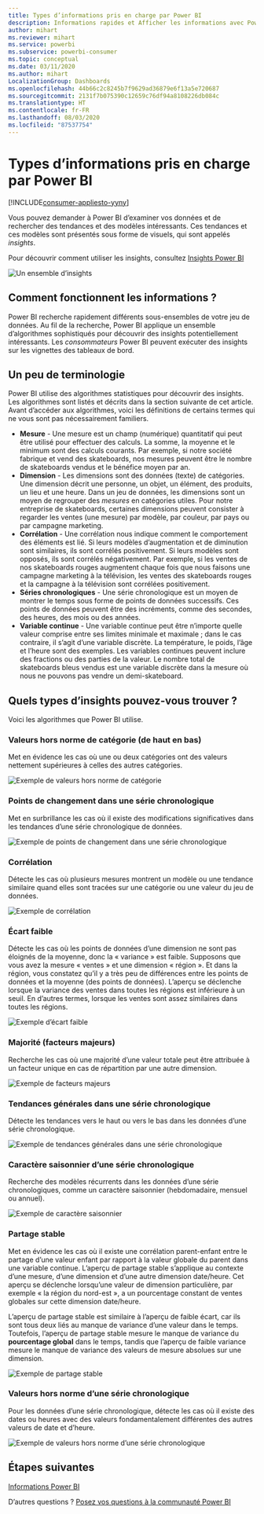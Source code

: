 ```yaml
---
title: Types d’informations pris en charge par Power BI
description: Informations rapides et Afficher les informations avec Power BI
author: mihart
ms.reviewer: mihart
ms.service: powerbi
ms.subservice: powerbi-consumer
ms.topic: conceptual
ms.date: 03/11/2020
ms.author: mihart
LocalizationGroup: Dashboards
ms.openlocfilehash: 44b66c2c8245b7f9629ad36879e6f13a5e720687
ms.sourcegitcommit: 2131f7b075390c12659c76df94a8108226db084c
ms.translationtype: HT
ms.contentlocale: fr-FR
ms.lasthandoff: 08/03/2020
ms.locfileid: "87537754"
---
```

# <a name="types-of-insights-supported-by-power-bi"></a>Types d’informations pris en charge par Power BI

[!INCLUDE[consumer-appliesto-yyny](../includes/consumer-appliesto-yyny.md)]

Vous pouvez demander à Power BI d’examiner vos données et de rechercher des tendances et des modèles intéressants. Ces tendances et ces modèles sont présentés sous forme de visuels, qui sont appelés *insights*. 

Pour découvrir comment utiliser les insights, consultez [Insights Power BI](end-user-insights.md)

![Un ensemble d’insights](media/end-user-insight-types/power-bi-insight.png)

## <a name="how-does-insights-work"></a>Comment fonctionnent les informations ?
Power BI recherche rapidement différents sous-ensembles de votre jeu de données. Au fil de la recherche, Power BI applique un ensemble d’algorithmes sophistiqués pour découvrir des insights potentiellement intéressants. Les *consommateurs* Power BI peuvent exécuter des insights sur les vignettes des tableaux de bord.

## <a name="some-terminology"></a>Un peu de terminologie
Power BI utilise des algorithmes statistiques pour découvrir des insights. Les algorithmes sont listés et décrits dans la section suivante de cet article. Avant d’accéder aux algorithmes, voici les définitions de certains termes qui ne vous sont pas nécessairement familiers. 

* **Mesure** - Une mesure est un champ (numérique) quantitatif qui peut être utilisé pour effectuer des calculs. La somme, la moyenne et le minimum sont des calculs courants. Par exemple, si notre société fabrique et vend des skateboards, nos mesures peuvent être le nombre de skateboards vendus et le bénéfice moyen par an.  
* **Dimension** - Les dimensions sont des données (texte) de catégories. Une dimension décrit une personne, un objet, un élément, des produits, un lieu et une heure. Dans un jeu de données, les dimensions sont un moyen de regrouper des *mesures* en catégories utiles. Pour notre entreprise de skateboards, certaines dimensions peuvent consister à regarder les ventes (une mesure) par modèle, par couleur, par pays ou par campagne marketing.   
* **Corrélation** - Une corrélation nous indique comment le comportement des éléments est lié.  Si leurs modèles d’augmentation et de diminution sont similaires, ils sont corrélés positivement. Si leurs modèles sont opposés, ils sont corrélés négativement. Par exemple, si les ventes de nos skateboards rouges augmentent chaque fois que nous faisons une campagne marketing à la télévision, les ventes des skateboards rouges et la campagne à la télévision sont corrélées positivement.
* **Séries chronologiques** - Une série chronologique est un moyen de montrer le temps sous forme de points de données successifs. Ces points de données peuvent être des incréments, comme des secondes, des heures, des mois ou des années.  
* **Variable continue** - Une variable continue peut être n’importe quelle valeur comprise entre ses limites minimale et maximale ; dans le cas contraire, il s’agit d’une variable discrète. La température, le poids, l’âge et l’heure sont des exemples. Les variables continues peuvent inclure des fractions ou des parties de la valeur. Le nombre total de skateboards bleus vendus est une variable discrète dans la mesure où nous ne pouvons pas vendre un demi-skateboard.  

## <a name="what-types-of-insights-can-you-find"></a>Quels types d’insights pouvez-vous trouver ?
Voici les algorithmes que Power BI utilise. 

### <a name="category-outliers-topbottom"></a>Valeurs hors norme de catégorie (de haut en bas)
Met en évidence les cas où une ou deux catégories ont des valeurs nettement supérieures à celles des autres catégories.  

![Exemple de valeurs hors norme de catégorie](./media/end-user-insight-types/pbi-auto-insight-types-category-outliers.png)

### <a name="change-points-in-a-time-series"></a>Points de changement dans une série chronologique
Met en surbrillance les cas où il existe des modifications significatives dans les tendances d’une série chronologique de données.

![Exemple de points de changement dans une série chronologique](./media/end-user-insight-types/pbi-auto-insight-types-changepoint.png)

### <a name="correlation"></a>Corrélation
Détecte les cas où plusieurs mesures montrent un modèle ou une tendance similaire quand elles sont tracées sur une catégorie ou une valeur du jeu de données.

![Exemple de corrélation](./media/end-user-insight-types/pbi-auto-insight-types-correlation.png)

### <a name="low-variance"></a>Écart faible
Détecte les cas où les points de données d’une dimension ne sont pas éloignés de la moyenne, donc la « variance » est faible. Supposons que vous avez la mesure « ventes » et une dimension « région ». Et dans la région, vous constatez qu’il y a très peu de différences entre les points de données et la moyenne (des points de données). L’aperçu se déclenche lorsque la variance des ventes dans toutes les régions est inférieure à un seuil. En d’autres termes, lorsque les ventes sont assez similaires dans toutes les régions.

![Exemple d’écart faible](./media/end-user-insight-types/power-bi-low-variance.png)

### <a name="majority-major-factors"></a>Majorité (facteurs majeurs)
Recherche les cas où une majorité d’une valeur totale peut être attribuée à un facteur unique en cas de répartition par une autre dimension.  

![Exemple de facteurs majeurs](./media/end-user-insight-types/pbi-auto-insight-types-majority.png)

### <a name="overall-trends-in-time-series"></a>Tendances générales dans une série chronologique
Détecte les tendances vers le haut ou vers le bas dans les données d’une série chronologique.

![Exemple de tendances générales dans une série chronologique](./media/end-user-insight-types/pbi-auto-insight-types-trend.png)

### <a name="seasonality-in-time-series"></a>Caractère saisonnier d’une série chronologique
Recherche des modèles récurrents dans les données d’une série chronologiques, comme un caractère saisonnier (hebdomadaire, mensuel ou annuel).

![Exemple de caractère saisonnier](./media/end-user-insight-types/pbi-auto-insight-types-seasonality-new.png)

### <a name="steady-share"></a>Partage stable
Met en évidence les cas où il existe une corrélation parent-enfant entre le partage d’une valeur enfant par rapport à la valeur globale du parent dans une variable continue. L’aperçu de partage stable s’applique au contexte d’une mesure, d’une dimension et d’une autre dimension date/heure. Cet aperçu se déclenche lorsqu’une valeur de dimension particulière, par exemple « la région du nord-est », a un pourcentage constant de ventes globales sur cette dimension date/heure.

L’aperçu de partage stable est similaire à l’aperçu de faible écart, car ils sont tous deux liés au manque de variance d’une valeur dans le temps. Toutefois, l’aperçu de partage stable mesure le manque de variance du **pourcentage global** dans le temps, tandis que l’aperçu de faible variance mesure le manque de variance des valeurs de mesure absolues sur une dimension.

![Exemple de partage stable](./media/end-user-insight-types/pbi-auto-insight-types-steadyshare.png)

### <a name="time-series-outliers"></a>Valeurs hors norme d’une série chronologique
Pour les données d’une série chronologique, détecte les cas où il existe des dates ou heures avec des valeurs fondamentalement différentes des autres valeurs de date et d’heure.

![Exemple de valeurs hors norme d’une série chronologique](./media/end-user-insight-types/pbi-auto-insight-types-time-series-outliers.png)

## <a name="next-steps"></a>Étapes suivantes
[Informations Power BI](end-user-insights.md)

D’autres questions ? [Posez vos questions à la communauté Power BI](https://community.powerbi.com/)

